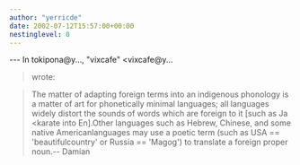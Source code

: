 ```yaml
---
author: "yerricde"
date: 2002-07-12T15:57:00+00:00
nestinglevel: 0
---
```

\---
 In tokipona@y..., "vixcafe" <vixcafe@y...
> wrote:

> The matter of adapting foreign terms into an indigenous
> phonology is a matter of art for phonetically minimal
> languages; all languages widely distort the sounds of words
> which are foreign to it \[such as Ja <karate
> into En\].Other languages such as Hebrew, Chinese, and some native Americanlanguages may use a poetic term (such as USA == 'beautifulcountry' or Russia == 'Magog') to translate a foreign proper noun.--
Damian